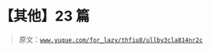 # 【其他】23 篇

> 原文：[`www.yuque.com/for_lazy/thfiu8/ullby3cla814nr2c`](https://www.yuque.com/for_lazy/thfiu8/ullby3cla814nr2c)

